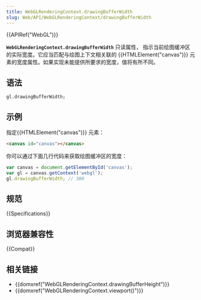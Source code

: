 ```yaml
---
title: WebGLRenderingContext.drawingBufferWidth
slug: Web/API/WebGLRenderingContext/drawingBufferWidth
---
```


{{APIRef("WebGL")}}

**`WebGLRenderingContext.drawingBufferWidth`** 只读属性， 指示当前绘图缓冲区的实际宽度。它应当匹配与绘图上下文相关联的 {{HTMLElement("canvas")}} 元素的宽度属性。如果实现未能提供所要求的宽度，值将有所不同。

## 语法

```plain
gl.drawingBufferWidth;
```

## 示例

指定{{HTMLElement("canvas")}} 元素：

```html
<canvas id="canvas"></canvas>
```

你可以通过下面几行代码来获取绘图缓冲区的宽度：

```js
var canvas = document.getElementById('canvas');
var gl = canvas.getContext('webgl');
gl.drawingBufferWidth; // 300
```

## 规范

{{Specifications}}

## 浏览器兼容性

{{Compat}}

## 相关链接

- {{domxref("WebGLRenderingContext.drawingBufferHeight")}}
- {{domxref("WebGLRenderingContext.viewport()")}}
